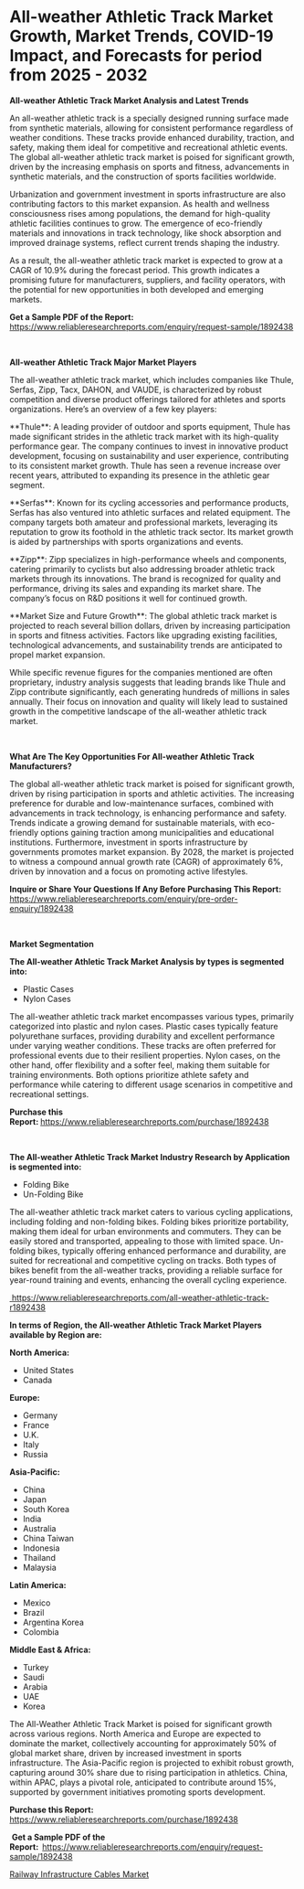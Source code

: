 <p><h1>All-weather Athletic Track Market Growth, Market Trends, COVID-19 Impact, and Forecasts for period from 2025 - 2032</h1></p><p><strong>All-weather Athletic Track Market Analysis and Latest Trends</strong></p>
<p><p>An all-weather athletic track is a specially designed running surface made from synthetic materials, allowing for consistent performance regardless of weather conditions. These tracks provide enhanced durability, traction, and safety, making them ideal for competitive and recreational athletic events. The global all-weather athletic track market is poised for significant growth, driven by the increasing emphasis on sports and fitness, advancements in synthetic materials, and the construction of sports facilities worldwide.</p><p>Urbanization and government investment in sports infrastructure are also contributing factors to this market expansion. As health and wellness consciousness rises among populations, the demand for high-quality athletic facilities continues to grow. The emergence of eco-friendly materials and innovations in track technology, like shock absorption and improved drainage systems, reflect current trends shaping the industry.</p><p>As a result, the all-weather athletic track market is expected to grow at a CAGR of 10.9% during the forecast period. This growth indicates a promising future for manufacturers, suppliers, and facility operators, with the potential for new opportunities in both developed and emerging markets.</p></p>
<p><strong>Get a Sample PDF of the Report:&nbsp;</strong> <a href="https://www.reliableresearchreports.com/enquiry/request-sample/1892438?utm_campaign=48&utm_medium=2&utm_source=Github&utm_content=ia&utm_term=14012025&utm_id=all-weather-athletic-track">https://www.reliableresearchreports.com/enquiry/request-sample/1892438</a></p>
<p>&nbsp;</p>
<p><strong>All-weather Athletic Track Major Market Players</strong></p>
<p><p>The all-weather athletic track market, which includes companies like Thule, Serfas, Zipp, Tacx, DAHON, and VAUDE, is characterized by robust competition and diverse product offerings tailored for athletes and sports organizations. Here’s an overview of a few key players:</p><p>**Thule**: A leading provider of outdoor and sports equipment, Thule has made significant strides in the athletic track market with its high-quality performance gear. The company continues to invest in innovative product development, focusing on sustainability and user experience, contributing to its consistent market growth. Thule has seen a revenue increase over recent years, attributed to expanding its presence in the athletic gear segment.</p><p>**Serfas**: Known for its cycling accessories and performance products, Serfas has also ventured into athletic surfaces and related equipment. The company targets both amateur and professional markets, leveraging its reputation to grow its foothold in the athletic track sector. Its market growth is aided by partnerships with sports organizations and events.</p><p>**Zipp**: Zipp specializes in high-performance wheels and components, catering primarily to cyclists but also addressing broader athletic track markets through its innovations. The brand is recognized for quality and performance, driving its sales and expanding its market share. The company’s focus on R&D positions it well for continued growth.</p><p>**Market Size and Future Growth**: The global athletic track market is projected to reach several billion dollars, driven by increasing participation in sports and fitness activities. Factors like upgrading existing facilities, technological advancements, and sustainability trends are anticipated to propel market expansion.</p><p>While specific revenue figures for the companies mentioned are often proprietary, industry analysis suggests that leading brands like Thule and Zipp contribute significantly, each generating hundreds of millions in sales annually. Their focus on innovation and quality will likely lead to sustained growth in the competitive landscape of the all-weather athletic track market.</p></p>
<p>&nbsp;</p>
<p><strong>What Are The Key Opportunities For All-weather Athletic Track Manufacturers?</strong></p>
<p><p>The global all-weather athletic track market is poised for significant growth, driven by rising participation in sports and athletic activities. The increasing preference for durable and low-maintenance surfaces, combined with advancements in track technology, is enhancing performance and safety. Trends indicate a growing demand for sustainable materials, with eco-friendly options gaining traction among municipalities and educational institutions. Furthermore, investment in sports infrastructure by governments promotes market expansion. By 2028, the market is projected to witness a compound annual growth rate (CAGR) of approximately 6%, driven by innovation and a focus on promoting active lifestyles.</p></p>
<p><strong>Inquire or Share Your Questions If Any Before Purchasing This Report:</strong> <a href="https://www.reliableresearchreports.com/enquiry/pre-order-enquiry/1892438?utm_campaign=48&utm_medium=2&utm_source=Github&utm_content=ia&utm_term=14012025&utm_id=all-weather-athletic-track">https://www.reliableresearchreports.com/enquiry/pre-order-enquiry/1892438</a></p>
<p>&nbsp;</p>
<p><strong>Market Segmentation</strong></p>
<p><strong>The All-weather Athletic Track Market Analysis by types is segmented into:</strong></p>
<p><ul><li>Plastic Cases</li><li>Nylon Cases</li></ul></p>
<p><p>The all-weather athletic track market encompasses various types, primarily categorized into plastic and nylon cases. Plastic cases typically feature polyurethane surfaces, providing durability and excellent performance under varying weather conditions. These tracks are often preferred for professional events due to their resilient properties. Nylon cases, on the other hand, offer flexibility and a softer feel, making them suitable for training environments. Both options prioritize athlete safety and performance while catering to different usage scenarios in competitive and recreational settings.</p></p>
<p><strong>Purchase this Report:&nbsp;</strong><a href="https://www.reliableresearchreports.com/purchase/1892438?utm_campaign=48&utm_medium=2&utm_source=Github&utm_content=ia&utm_term=14012025&utm_id=all-weather-athletic-track">https://www.reliableresearchreports.com/purchase/1892438</a></p>
<p>&nbsp;</p>
<p><strong>The All-weather Athletic Track Market Industry Research by Application is segmented into:</strong></p>
<p><ul><li>Folding Bike</li><li>Un-Folding Bike</li></ul></p>
<p><p>The all-weather athletic track market caters to various cycling applications, including folding and non-folding bikes. Folding bikes prioritize portability, making them ideal for urban environments and commuters. They can be easily stored and transported, appealing to those with limited space. Un-folding bikes, typically offering enhanced performance and durability, are suited for recreational and competitive cycling on tracks. Both types of bikes benefit from the all-weather tracks, providing a reliable surface for year-round training and events, enhancing the overall cycling experience.</p></p>
<p><a href="https://www.reliableresearchreports.com/all-weather-athletic-track-r1892438?utm_campaign=48&utm_medium=2&utm_source=Github&utm_content=ia&utm_term=14012025&utm_id=all-weather-athletic-track">&nbsp;https://www.reliableresearchreports.com/all-weather-athletic-track-r1892438</a></p>
<p><strong>In terms of Region, the All-weather Athletic Track Market Players available by Region are:</strong></p>
<p>
    <p> <strong> North America: </strong>
        <ul>
            <li>United States</li>
            <li>Canada</li>
        </ul>
        </p> 
    <p> <strong> Europe: </strong>
        <ul>
            <li>Germany</li>
            <li>France</li>
            <li>U.K.</li>
            <li>Italy</li>
            <li>Russia</li>
        </ul>
        </p> 
    <p> <strong> Asia-Pacific: </strong>
        <ul>
            <li>China</li>
            <li>Japan</li>
            <li>South Korea</li>
            <li>India</li>
            <li>Australia</li>
            <li>China Taiwan</li>
            <li>Indonesia</li>
            <li>Thailand</li>
            <li>Malaysia</li>
        </ul>
        </p> 
    <p> <strong> Latin America: </strong>
        <ul>
            <li>Mexico</li>
            <li>Brazil</li>
            <li>Argentina Korea</li>
            <li>Colombia</li>
        </ul>
        </p> 
    <p> <strong> Middle East & Africa: </strong>
        <ul>
            <li>Turkey</li>
            <li>Saudi</li>
            <li>Arabia</li>
            <li>UAE</li>
            <li>Korea</li>
        </ul>
    </p>
    </p>
<p><p>The All-Weather Athletic Track Market is poised for significant growth across various regions. North America and Europe are expected to dominate the market, collectively accounting for approximately 50% of global market share, driven by increased investment in sports infrastructure. The Asia-Pacific region is projected to exhibit robust growth, capturing around 30% share due to rising participation in athletics. China, within APAC, plays a pivotal role, anticipated to contribute around 15%, supported by government initiatives promoting sports development.</p></p>
<p><strong>Purchase this Report: </strong><a href="https://www.reliableresearchreports.com/purchase/1892438?utm_campaign=48&utm_medium=2&utm_source=Github&utm_content=ia&utm_term=14012025&utm_id=all-weather-athletic-track">https://www.reliableresearchreports.com/purchase/1892438</a></p>
<p>&nbsp;<strong>Get a Sample PDF of the Report:&nbsp;&nbsp;</strong><a href="https://www.reliableresearchreports.com/enquiry/request-sample/1892438?utm_campaign=48&utm_medium=2&utm_source=Github&utm_content=ia&utm_term=14012025&utm_id=all-weather-athletic-track">https://www.reliableresearchreports.com/enquiry/request-sample/1892438</a></p>
<p><strong></strong></p>
<p><p><a href="https://github.com/mathastilley812967/Market-Research-Report-List-1/blob/main/railway-infrastructure-cables-market.md?utm_campaign=48&utm_medium=2&utm_source=Github&utm_content=ia&utm_term=14012025&utm_id=all-weather-athletic-track">Railway Infrastructure Cables Market</a></p></p>